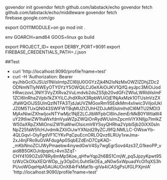 govendor init
govendor fetch 	github.com/labstack/echo
govendor fetch 	github.com/labstack/echo/middleware
govendor fetch firebase.google.com/go

export GO111MODULE=on
go mod init .

env GOARCH=amd64 GOOS=linux  go build

export PROJECT_ID=<project-id>
export DERBY_PORT=9091
export FIREBASE_CREDENTIALS_PATH=./<service-account>.json


##Test
* curl  'http://localhost:9090/profile?name=test'
* curl -H 'Authorization: Bearer eyJhbGciOiJSUzI1NiIsImtpZCI6IjU0OGYzZjk4N2IxNzMxOWZlZDhjZDc2ODNmNTIyNWEyOTY0YzY5OWQiLCJ0eXAiOiJKV1QifQ.eyJpc3MiOiJodHRwczovL3NlY3VyZXRva2VuLmdvb2dsZS5jb20vdGFrZWluLWRldiIsImF1ZCI6InRha2Vpbi1kZXYiLCJhdXRoX3RpbWUiOjE1NjAxMzk1OTUsInVzZXJfaWQiOiJSSUlnQzlNTFA3TjdJaUVZMGoxRm1lSEdkMm4xIiwic3ViIjoiUklJZ0M5TUxQN043SWlFWTBqMUZtZUhHZDJuMSIsImlhdCI6MTU2MDI3MjAxNiwiZXhwIjoxNTYwMjc1NjE2LCJlbWFpbCI6InJlemErMkB0YWtlaW4uY29tIiwiZW1haWxfdmVyaWZpZWQiOnRydWUsImZpcmViYXNlIjp7ImlkZW50aXRpZXMiOnsiZW1haWwiOlsicmV6YSsyQHRha2Vpbi5jb20iXX0sInNpZ25faW5fcHJvdmlkZXIiOiJwYXNzd29yZCJ9fQ.NMLLC-OWswYb-4QLGqvl-OiyFgdVF1CYKvPqCpuEcnORLOQvz6LRUy1xwJma-2xJ4njFRo9uGVAFdugAp0SqbEZdEnD7CpKAD-_mKbNnoZCIJWyPmaebw4inywdGwV4Sy7wgEgrSovd4zs37_G1keoPP_vaid8B5GKOJrdpqmLr4vn3ZqT-CHY4109OZs978Ry8mMp5Koe_qHfwYqp2h6BS1CmjW_pq5JpzyKpwt95tzWzCkOXaXEQrWDp_jy3OpDrL0uht5kOEa_aN0w5xWpuadYcOl1qXS3hPUvoWGqeHpA5AUAUOnX84rFkMat1b-giVa4iCASgPsUfGLPXjmIA' 'http://localhost:9090/profile?name=test'
